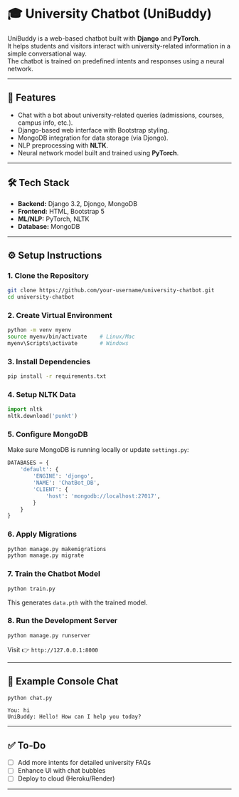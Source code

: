# 🎓 University Chatbot (UniBuddy)

UniBuddy is a web-based chatbot built with **Django** and **PyTorch**.  
It helps students and visitors interact with university-related information in a simple conversational way.  
The chatbot is trained on predefined intents and responses using a neural network.

---

## 🚀 Features
- Chat with a bot about university-related queries (admissions, courses, campus info, etc.).
- Django-based web interface with Bootstrap styling.
- MongoDB integration for data storage (via Djongo).
- NLP preprocessing with **NLTK**.
- Neural network model built and trained using **PyTorch**.

---

## 🛠️ Tech Stack
- **Backend:** Django 3.2, Djongo, MongoDB
- **Frontend:** HTML, Bootstrap 5
- **ML/NLP:** PyTorch, NLTK
- **Database:** MongoDB

---

## ⚙️ Setup Instructions

### 1. Clone the Repository
```bash
git clone https://github.com/your-username/university-chatbot.git
cd university-chatbot
```

### 2. Create Virtual Environment

```bash
python -m venv myenv
source myenv/bin/activate    # Linux/Mac
myenv\Scripts\activate       # Windows
```

### 3. Install Dependencies

```bash
pip install -r requirements.txt
```

### 4. Setup NLTK Data

```python
import nltk
nltk.download('punkt')
```

### 5. Configure MongoDB

Make sure MongoDB is running locally or update `settings.py`:

```python
DATABASES = {
    'default': {
        'ENGINE': 'djongo',
        'NAME': 'ChatBot_DB',
        'CLIENT': {
            'host': 'mongodb://localhost:27017',
        }
    }
}
```

### 6. Apply Migrations

```bash
python manage.py makemigrations
python manage.py migrate
```

### 7. Train the Chatbot Model

```bash
python train.py
```

This generates `data.pth` with the trained model.

### 8. Run the Development Server

```bash
python manage.py runserver
```

Visit 👉 `http://127.0.0.1:8000`

---

## 💬 Example Console Chat

```bash
python chat.py
```

```
You: hi
UniBuddy: Hello! How can I help you today?
```

---

## ✅ To-Do

* [ ] Add more intents for detailed university FAQs
* [ ] Enhance UI with chat bubbles
* [ ] Deploy to cloud (Heroku/Render)

---